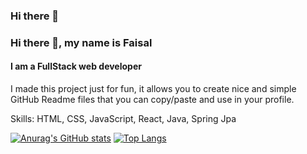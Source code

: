 ### Hi there 👋

### Hi there 👋, my name is Faisal
#### I am a FullStack web developer 


I made this project just for fun, it allows you to create nice and simple GitHub Readme files that you can copy/paste and use in your profile.

Skills: HTML, CSS, JavaScript, React, Java, Spring Jpa


[![Anurag's GitHub stats](https://github-readme-stats.vercel.app/api?username=soexperttt)](https://github.com/anuraghazra/github-readme-stats)
[![Top Langs](https://github-readme-stats.vercel.app/api/top-langs/?username=soexperttt)](https://github.com/anuraghazra/github-readme-stats)

<!--
**soexperttt/soexperttt** is a ✨ _special_ ✨ repository because its `README.md` (this file) appears on your GitHub profile.




Here are some ideas to get you started:

- 🔭 I’m currently working on ...
- 🌱 I’m currently learning ...
- 👯 I’m looking to collaborate on ...
- 🤔 I’m looking for help with ...
- 💬 Ask me about ...
- 📫 How to reach me: ...
- 😄 Pronouns: ...
- ⚡ Fun fact: ...
-->
